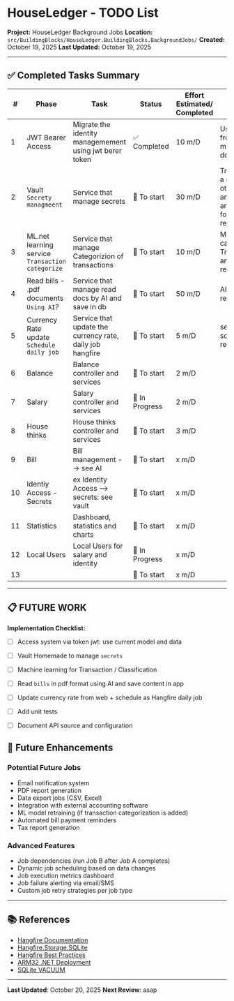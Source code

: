 # HouseLedger - TODO List

**Project:** HouseLedger Background Jobs
**Location:** `src/BuildingBlocks/HouseLedger.BuildingBlocks.BackgroundJobs/`
**Created:** October 19, 2025
**Last Updated:** October 19, 2025

---

## ✅ Completed Tasks Summary

#| Phase                                            | Task                                                      | Status        | Effort Estimated/ Completed | Notes                                                                      |
--|--------------------------------------------------|-----------------------------------------------------------|---------------|-----------------------------|----------------------------------------------------------------------------|
1| JWT Bearer Access                                | Migrate the identity managemement using jwt berer token   | ✅ Completed   | 10 m/D                      | Use data from old db, migrate from dotnet6                                 |
2| Vault `Secrety managmeent`                       | Service that manage secrets                               | 🚧 To start   | 30 m/D                      | Try and find a solution: other analysis and architecture followup required |
3| ML.net learning service `Transaction categorize` | Service that manage Categorizion of transactions          | 🚧 To start   | 10 m/D                      | ML.net to categorize Transactions: analysis required                       |
4| Read bills - .pdf documents `Using AI`?          | Service that manage read docs by AI and save in db        | 🚧 To start   | 50 m/D                      | AI or other to read docs                                                   |
5| Currency Rate update  `Schedule daily job`       | Service that update the currency rate, daily job hangfire | 🚧 To start   | 5 m/D                       | service + schedule recurring job                                           |
6| Balance                                          | Balance controller and services                           | 🚧 To start   | 2 m/D                       |                                            |
7| Salary                                           | Salary controller and services                            | 🔨 In Progress | 2 m/D                       |                                            |
8| House thinks                                     | House thinks controller and services                      | 🚧 To start   | 3 m/D                       |                                            |
9| Bill                                             | Bill management --> see AI                                | 🚧 To start   | x m/D                       |                                            |
10| Identiy Access - Secrets                         | ex Identity Access --> secrets: see vault                 | 🚧 To start   | x m/D                       |                                            |
11| Statistics                                       | Dashboard, statistics and charts                          | 🚧 To start   | x m/D                       |                                            |
12| Local Users                                      | Local Users for salary and identity                       | 🔨 In Progress   | x m/D                       |                                            |
13|                                                  |                                                           | 🚧 To start   | x m/D                       |                                            |

---

## 📋 FUTURE WORK
**Implementation Checklist:**
- [ ] Access system via token jwt: use current model and data
- [ ] Vault Homemade to manage `secrets`
- [ ] Machine learning for Transaction / Classification
- [ ] Read `bills` in pdf format using AI and save content in app
- [ ] Update currency rate from web + schedule as Hangfire daily job
- [ ] Add unit tests
- [ ] Document API source and configuration


## 🎯 Future Enhancements

### Potential Future Jobs
- Email notification system
- PDF report generation
- Data export jobs (CSV, Excel)
- Integration with external accounting software
- ML model retraining (if transaction categorization is added)
- Automated bill payment reminders
- Tax report generation

### Advanced Features
- Job dependencies (run Job B after Job A completes)
- Dynamic job scheduling based on data changes
- Job execution metrics dashboard
- Job failure alerting via email/SMS
- Custom job retry strategies per job type

---

## 📚 References

- [Hangfire Documentation](https://docs.hangfire.io/)
- [Hangfire.Storage.SQLite](https://github.com/raisedapp/Hangfire.Storage.SQLite)
- [Hangfire Best Practices](https://docs.hangfire.io/en/latest/best-practices.html)
- [ARM32 .NET Deployment](https://github.com/dotnet/runtime/blob/main/docs/design/features/arm32-support.md)
- [SQLite VACUUM](https://www.sqlite.org/lang_vacuum.html)

---

**Last Updated**: October 20, 2025
**Next Review**: asap
